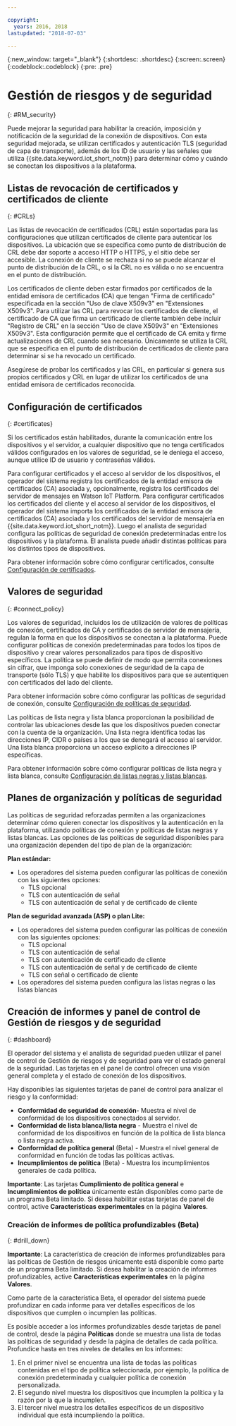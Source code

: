 ```yaml
---

copyright:
  years: 2016, 2018
lastupdated: "2018-07-03"

---
```


{:new_window: target="\_blank"}
{:shortdesc: .shortdesc}
{:screen:.screen}
{:codeblock:.codeblock}
{:pre: .pre}

# Gestión de riesgos y de seguridad
{: #RM_security}

Puede mejorar la seguridad para habilitar la creación, imposición y notificación de la seguridad de la conexión de dispositivos. Con esta seguridad mejorada, se utilizan certificados y autenticación TLS (seguridad de capa de transporte), además de los ID de usuario y las señales que utiliza {{site.data.keyword.iot_short_notm}} para determinar cómo y cuándo se conectan los dispositivos a la plataforma.

## Listas de revocación de certificados y certificados de cliente
{: #CRLs}

Las listas de revocación de certificados (CRL) están soportadas para las configuraciones que utilizan certificados de cliente para autenticar los dispositivos. La ubicación que se especifica como punto de distribución de CRL debe dar soporte a acceso HTTP o HTTPS, y el sitio debe ser accesible. La conexión de cliente se rechaza si no se puede alcanzar el punto de distribución de la CRL, o si la CRL no es válida o no se encuentra en el punto de distribución. 
 

Los certificados de cliente deben estar firmados por certificados de la entidad emisora de certificados (CA) que tengan "Firma de certificado" especificada en la sección "Uso de clave X509v3" en "Extensiones X509v3". Para utilizar las CRL para revocar los certificados de cliente, el certificado de CA que firma un certificado de cliente también debe incluir "Registro de CRL" en la sección "Uso de clave X509v3" en "Extensiones X509v3". Esta configuración permite que el certificado de CA emita y firme actualizaciones de CRL cuando sea necesario. Únicamente se utiliza la CRL que se especifica en el punto de distribución de certificados de cliente para determinar si se ha revocado un certificado.

Asegúrese de probar los certificados y las CRL, en particular si genera sus propios certificados y CRL en lugar de utilizar los certificados de una entidad emisora de certificados reconocida.


## Configuración de certificados
{: #certificates}

Si los certificados están habilitados, durante la comunicación entre los dispositivos y el servidor, a cualquier dispositivo que no tenga certificados válidos configurados en los valores de seguridad, se le deniega el acceso, aunque utilice ID de usuario y contraseñas válidos.

Para configurar certificados y el acceso al servidor de los dispositivos, el operador del sistema registra los certificados de la entidad emisora de certificados (CA) asociada y, opcionalmente, registra los certificados del servidor de mensajes en Watson IoT Platform.
Para configurar certificados los certificados del cliente y el acceso al servidor de los dispositivos, el operador del sistema importa los certificados de la entidad emisora de certificados (CA) asociada y los certificados del servidor de mensajería en {{site.data.keyword.iot_short_notm}}. Luego el analista de seguridad configura las políticas de seguridad de conexión predeterminadas entre los dispositivos y la plataforma. El analista puede añadir distintas políticas para los distintos tipos de dispositivos.

Para obtener información sobre cómo configurar certificados, consulte [Configuración de certificados](set_up_certificates.html).

## Valores de seguridad
{: #connect_policy}

Los valores de seguridad, incluidos los de utilización de valores de políticas de conexión, certificados de CA y certificados de servidor de mensajería, regulan la forma en que los dispositivos se conectan a la plataforma. Puede configurar políticas de conexión predeterminadas para todos los tipos de dispositivo y crear valores personalizados para tipos de dispositivo específicos. La política se puede definir de modo que permita conexiones sin cifrar, que imponga solo conexiones de seguridad de la capa de transporte (sólo TLS) y que habilite los dispositivos para que se autentiquen con certificados del lado del cliente.

Para obtener información sobre cómo configurar las políticas de seguridad de conexión, consulte [Configuración de políticas de seguridad](set_up_policies.html).

Las políticas de lista negra y lista blanca proporcionan la posibilidad de controlar las ubicaciones desde las que los dispositivos pueden conectar con la cuenta de la organización. Una lista negra identifica todas las direcciones IP, CIDR o países a los que se denegará el acceso al servidor. Una lista blanca proporciona un acceso explícito a direcciones IP específicas.

Para obtener información sobre cómo configurar políticas de lista negra y lista blanca, consulte [Configuración de listas negras y listas blancas](set_up_policies.html#config_black_white).

## Planes de organización y políticas de seguridad
Las políticas de seguridad reforzadas permiten a las organizaciones determinar cómo quieren conectar los dispositivos y la autenticación en la plataforma, utilizando políticas de conexión y políticas de listas negras y listas blancas. Las opciones de las políticas de seguridad disponibles para una organización dependen del tipo de plan de la organización:

**Plan estándar:**
- Los operadores del sistema pueden configurar las políticas de conexión con las siguientes opciones:
    - TLS opcional
    - TLS con autenticación de señal
    - TLS con autenticación de señal y de certificado de cliente

**Plan de seguridad avanzada (ASP) o plan Lite:**
- Los operadores del sistema pueden configurar las políticas de conexión con las siguientes opciones:
    - TLS opcional
    - TLS con autenticación de señal
    - TLS con autenticación de certificado de cliente
    - TLS con autenticación de señal y de certificado de cliente
    - TLS con señal o certificado de cliente
- Los operadores del sistema pueden configura las listas negras o las listas blancas

## Creación de informes y panel de control de Gestión de riesgos y de seguridad
{: #dashboard}

El operador del sistema y el analista de seguridad pueden utilizar el panel de control de Gestión de riesgos y de seguridad para ver el estado general de la seguridad. Las tarjetas en el panel de control ofrecen una visión general completa y el estado de conexión de los dispositivos.

Hay disponibles las siguientes tarjetas de panel de control para analizar el riesgo y la conformidad:
 - **Conformidad de seguridad de conexión**- Muestra el nivel de conformidad de los dispositivos conectados al servidor.
 - **Conformidad de lista blanca/lista negra** - Muestra el nivel de conformidad de los dispositivos en función de la política de lista blanca o lista negra activa.
 - **Conformidad de política general** (Beta) - Muestra el nivel general de conformidad en función de todas las políticas activas.
 - **Incumplimientos de política** (Beta) - Muestra los incumplimientos generales de cada política.

**Importante**: Las tarjetas **Cumplimiento de política general** e **Incumplimientos de política** únicamente están disponibles como parte de un programa Beta limitado. Si desea habilitar estas tarjetas de panel de control, active **Características experimentales** en la página **Valores**.

### Creación de informes de política profundizables (Beta)
{: #drill_down}

**Importante**: La característica de creación de informes profundizables para las políticas de Gestión de riesgos únicamente está disponible como parte de un programa Beta limitado. Si desea habilitar la creación de informes profundizables, active **Características experimentales** en la página **Valores**.

Como parte de la característica Beta, el operador del sistema puede profundizar en cada informe para ver detalles específicos de los dispositivos que cumplen o incumplen las políticas.

Es posible acceder a los informes profundizables desde tarjetas de panel de control, desde la página **Políticas** donde se muestra una lista de todas las políticas de seguridad y desde la página de detalles de cada política. Profundice hasta en tres niveles de detalles en los informes:
1. En el primer nivel se encuentra una lista de todas las políticas contenidas en el tipo de política seleccionada, por ejemplo, la política de conexión predeterminada y cualquier política de conexión personalizada.
2. El segundo nivel muestra los dispositivos que incumplen la política y la razón por la que la incumplen.
3. El tercer nivel muestra los detalles específicos de un dispositivo individual que está incumpliendo la política.
